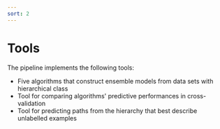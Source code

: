 ```yaml
---
sort: 2
---
```


# Tools

The pipeline implements the following tools:
- Five algorithms that construct ensemble models from data sets with hierarchical class
- Tool for comparing algorithms' predictive performances in cross-validation
- Tool for predicting paths from the hierarchy that best describe unlabelled examples
